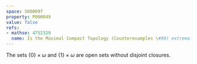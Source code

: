 ```yaml
---
space: S000097
property: P000049
value: false
refs:
- mathse: 4752329
  name: Is the Maximal Compact Topology (Counterexamples \#99) extremally disconnected?
---
```


The sets $\{0\}\times\omega$ and $\{1\}\times\omega$ are open sets without disjoint
closures.

